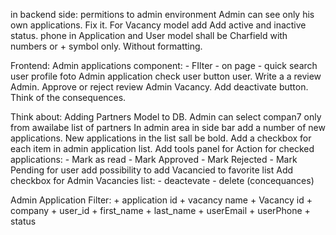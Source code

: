 in backend side:
    permitions to admin environment
    Admin can see only his own applications. Fix it.
    For Vacancy model add Add active and inactive status.
    phone in Application and User model shall be Charfield with numbers or + symbol only. Without formatting. 

Frontend:
    Admin applications component:
        - FIlter
        - on page
        - quick search
    user profile foto
    Admin application check user button
    user. Write a a review
    Admin. Approve or reject review
    Admin Vacancy. Add deactivate button. Think of the consequences.
    
    

Think about:
    Adding Partners Model to DB.
        Admin can select compan7 only from awailabe list of partners
    In admin area in side bar add a number of new applications. New applications in the list sall be bold.
    Add a checkbox for each item in admin application list. Add tools panel for Action for checked applications:
        - Mark as read
        - Mark Approved
        - Mark Rejected
        - Mark Pending
    for user add possibility to add Vacancied to favorite list
    Add checkbox for Admin Vacancies list:
        - deactevate
        - delete (concequances)
        


Admin Application Filter:
    +   application id
    +   vacancy name
    +   Vacancy id
    +   company
    +   user_id
    +   first_name
    +   last_name
    +   userEmail
    +   userPhone
    +   status



